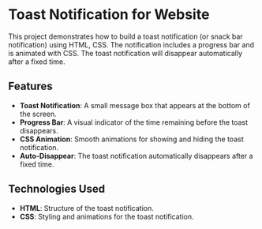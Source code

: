# Toast Notification for Website

This project demonstrates how to build a toast notification (or snack bar notification) using HTML, CSS. 
The notification includes a progress bar and is animated with CSS. The toast notification will disappear automatically after a fixed time.

## Features

- **Toast Notification**: A small message box that appears at the bottom of the screen.
- **Progress Bar**: A visual indicator of the time remaining before the toast disappears.
- **CSS Animation**: Smooth animations for showing and hiding the toast notification.
- **Auto-Disappear**: The toast notification automatically disappears after a fixed time.

## Technologies Used

- **HTML**: Structure of the toast notification.
- **CSS**: Styling and animations for the toast notification.
